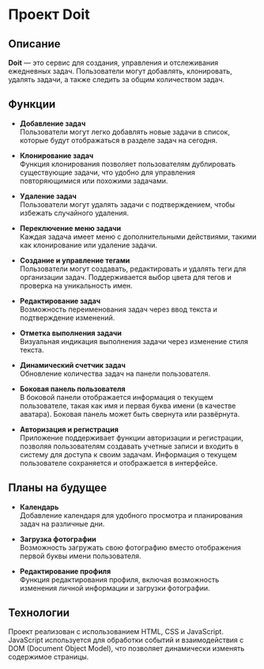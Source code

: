 # Проект Doit

## Описание

**Doit** — это сервис для создания, управления и отслеживания ежедневных задач. Пользователи могут добавлять, клонировать, удалять задачи, а также следить за общим количеством задач.

## Функции

- **Добавление задач**  
  Пользователи могут легко добавлять новые задачи в список, которые будут отображаться в разделе задач на сегодня. 

- **Клонирование задач**  
  Функция клонирования позволяет пользователям дублировать существующие задачи, что удобно для управления повторяющимися или похожими задачами.

- **Удаление задач**  
  Пользователи могут удалять задачи с подтверждением, чтобы избежать случайного удаления.

- **Переключение меню задачи**  
  Каждая задача имеет меню с дополнительными действиями, такими как клонирование или удаление задачи.

- **Создание и управление тегами**  
  Пользователи могут создавать, редактировать и удалять теги для организации задач. Поддерживается выбор цвета для тегов и проверка на уникальность имен.

- **Редактирование задач**  
  Возможность переименования задач через ввод текста и подтверждение изменений.

- **Отметка выполнения задачи**  
  Визуальная индикация выполнения задачи через изменение стиля текста.

- **Динамический счетчик задач**  
  Обновление количества задач на панели пользователя.

- **Боковая панель пользователя**  
  В боковой панели отображается информация о текущем пользователе, такая как имя и первая буква имени (в качестве аватара). Боковая панель может быть свернута или развёрнута.

- **Авторизация и регистрация**  
  Приложение поддерживает функции авторизации и регистрации, позволяя пользователям создавать учетные записи и входить в систему для доступа к своим задачам. Информация о текущем пользователе сохраняется и отображается в интерфейсе.

## Планы на будущее

- **Календарь**  
  Добавление календаря для удобного просмотра и планирования задач на различные дни.

- **Загрузка фотографии**  
  Возможность загружать свою фотографию вместо отображения первой буквы имени пользователя.

- **Редактирование профиля**  
  Функция редактирования профиля, включая возможность изменения личной информации и загрузки фотографии.

## Технологии

Проект реализован с использованием HTML, CSS и JavaScript. JavaScript используется для обработки событий и взаимодействия с DOM (Document Object Model), что позволяет динамически изменять содержимое страницы.
